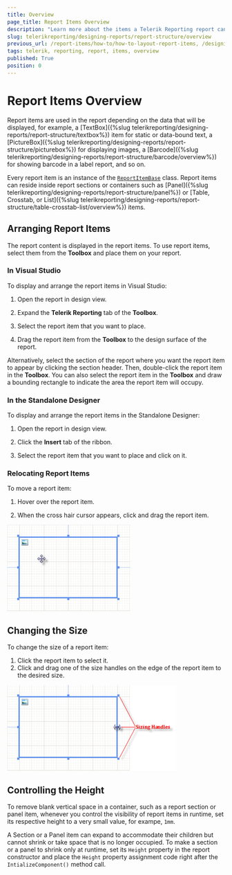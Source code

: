 ```yaml
---
title: Overview
page_title: Report Items Overview
description: "Learn more about the items a Telerik Reporting report can contain."
slug: telerikreporting/designing-reports/report-structure/overview
previous_url: /report-items/how-to/how-to-layout-report-items, /designing-reports-understanding-report-structure
tags: telerik, reporting, report, items, overview
published: True
position: 0
---
```


# Report Items Overview

Report items are used in the report depending on the data that will be displayed, for example, a [TextBox]({%slug telerikreporting/designing-reports/report-structure/textbox%}) item for static or data-bound text, a [PictureBox]({%slug telerikreporting/designing-reports/report-structure/picturebox%}) for displaying images, a [Barcode]({%slug telerikreporting/designing-reports/report-structure/barcode/overview%}) for showing barcode in a label report, and so on. 

Every report item is an instance of the [`ReportItemBase`](/reporting/api/Telerik.Reporting.ReportItemBase) class. Report items can reside inside report sections or containers such as [Panel]({%slug telerikreporting/designing-reports/report-structure/panel%}) or [Table, Crosstab, or List]({%slug telerikreporting/designing-reports/report-structure/table-crosstab-list/overview%}) items. 

## Arranging Report Items

The report content is displayed in the report items. To use report items, select them from the **Toolbox** and place them on your report.

### In Visual Studio

To display and arrange the report items in Visual Studio: 

1. Open the report in design view. 

1. Expand the __Telerik Reporting__ tab of the **Toolbox**. 

1. Select the report item that you want to place. 

1. Drag the report item from the **Toolbox** to the design surface of the report. 

  Alternatively, select the section of the report where you want the report item to appear by clicking the section header. Then, double-click the report item in the **Toolbox**. You can also select the report item in the **Toolbox** and draw a bounding rectangle to indicate the area the report item will occupy. 

### In the Standalone Designer

To display and arrange the report items in the Standalone Designer:

1. Open the report in design view. 

1. Click the __Insert__ tab of the ribbon. 

1. Select the report item that you want to place and click on it. 
  
### Relocating Report Items

To move a report item: 

1. Hover over the report item. 

1. When the cross hair cursor appears, click and drag the report item.

![](images/ReportDesign002.png)

## Changing the Size 

To change the size of a report item: 

1. Click the report item to select it.
1. Click and drag one of the size handles on the edge of the report item to the desired size. 

![](images/ReportDesign003.png)

## Controlling the Height

To remove blank vertical space in a container, such as a report section or panel item, whenever you control the visibility of report items in runtime, set its respective height to a very small value, for exampe, `1mm`. 

A Section or a Panel item can expand to accommodate their children but cannot shrink or take space that is no longer occupied. To make a section or a panel to shrink only at runtime, set its `Height` property in the report constructor and place the `Height` property assignment code right after the `IntializeComponent()` method call. 
